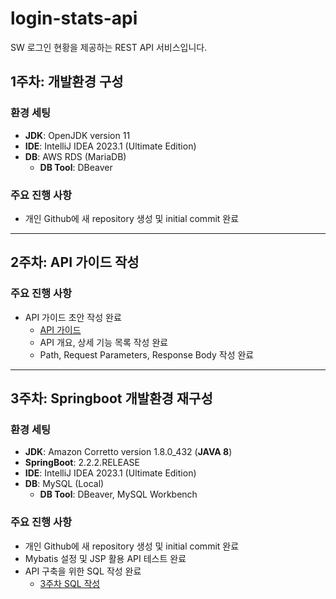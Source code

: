 # login-stats-api
SW 로그인 현황을 제공하는 REST API 서비스입니다.

## 1주차: 개발환경 구성  

### 환경 세팅  
- **JDK**: OpenJDK version 11  
- **IDE**: IntelliJ IDEA 2023.1 (Ultimate Edition)  
- **DB**: AWS RDS (MariaDB)  
  - **DB Tool**: DBeaver  

### 주요 진행 사항  
- 개인 Github에 새 repository 생성 및 initial commit 완료  

---

## 2주차: API 가이드 작성  

### 주요 진행 사항  
- API 가이드 초안 작성 완료  
  - [API 가이드](https://helix-dresser-0b7.notion.site/SW-API-15fcf67b16da8002a1abcf34758c690e?pvs=4)  
  - API 개요, 상세 기능 목록 작성 완료
  - Path, Request Parameters, Response Body 작성 완료
---
## 3주차: Springboot 개발환경 재구성  

### 환경 세팅  
- **JDK**: Amazon Corretto version 1.8.0_432 (**JAVA 8**)
- **SpringBoot**: 2.2.2.RELEASE
- **IDE**: IntelliJ IDEA 2023.1 (Ultimate Edition)  
- **DB**: MySQL (Local)  
  - **DB Tool**: DBeaver, MySQL Workbench

### 주요 진행 사항  
- 개인 Github에 새 repository 생성 및 initial commit 완료  
- Mybatis 설정 및 JSP 활용 API 테스트 완료
- API 구축을 위한 SQL 작성 완료
  - [3주차 SQL 작성](https://helix-dresser-0b7.notion.site/3-SQL-16fcf67b16da80e39c9df970349852d0?pvs=4)
